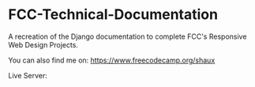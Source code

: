 # FCC-Technical-Documentation
A recreation of the Django documentation to complete FCC's Responsive Web Design Projects.

You can also find me on:
https://www.freecodecamp.org/shaux

Live Server:

